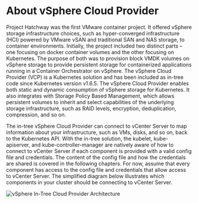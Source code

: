 # About vSphere Cloud Provider

Project Hatchway was the first VMware container project. It offered vSphere storage infrastructure choices, such as hyper-converged infrastructure (HCI) powered by VMware vSAN and traditional SAN and NAS storage, to container environments. Initially, the project included two distinct parts – one focusing on docker container volumes and the other focusing on Kubernetes. The purpose of both was to provision block VMDK volumes on vSphere storage to provide persistent storage for containerized applications running in a Container Orchestrator on vSphere. The vSphere Cloud Provider (VCP) is a Kubernetes solution and has been included as in-tree code since Kubernetes version v1.6.5. The vSphere Cloud Provider enables both static and dynamic consumption of vSphere storage for Kubernetes. It also integrates with Storage Policy Based Management, which allows persistent volumes to inherit and select capabilities of the underlying storage infrastructure, such as RAID levels, encryption, deduplication, compression, and so on.

The in-tree vSphere Cloud Provider can connect to vCenter Server to map information about your infrastructure, such as VMs, disks, and so on, back to the Kubernetes API. With the in-tree solution, the kubelet, kube-apiserver, and kube-controller-manager are natively aware of how to connect to vCenter Server if each component is provided with a valid config file and credentials. The content of the config file and how the credentials are shared is covered in the following chapters. For now, assume that every component has access to the config file and credentials that allow access to vCenter Server. The simplified diagram below illustrates which components in your cluster should be connecting to vCenter Server.

![vSphere In-Tree Cloud Provider Architecture](https://github.com/kubernetes/cloud-provider-vsphere/raw/master/docs/images/vsphere-in-tree-architecture.png "vSphere In-Tree Cloud Provider Architecture")
